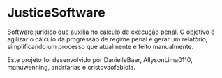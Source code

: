 # JusticeSoftware
Software jurídico que auxilia no cálculo de execução penal.
O objetivo é agilizar o cálculo da progressão de regime penal e gerar um relatório, simplificando um processo que atualmente é feito manualmente.

Este projeto foi desenvolvido por DanielleBaer, AllysonLima0110, manuwenning, andrfarias e cristovaofabiola.

